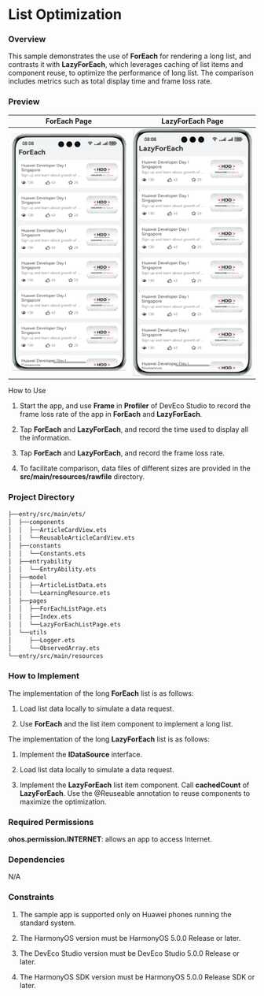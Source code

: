 # List Optimization

### Overview
This sample demonstrates the use of **ForEach** for rendering a long list, and contrasts it with **LazyForEach**, which leverages caching of list items and component reuse, to optimize the performance of long list. The comparison includes metrics such as total display time and frame loss rate.

### Preview
| ForEach Page                        | LazyForEach Page                        | 
|-------------------------------------|-----------------------------------------|
| ![](screenshots/device/ForEach.png) | ![](screenshots/device/LazyForEach.png) | 


How to Use

1. Start the app, and use **Frame** in **Profiler** of DevEco Studio to record the frame loss rate of the app in **ForEach** and **LazyForEach**.

2. Tap **ForEach** and **LazyForEach**, and record the time used to display all the information.

3. Tap **ForEach** and **LazyForEach**, and record the frame loss rate.

4. To facilitate comparison, data files of different sizes are provided in the **src/main/resources/rawfile** directory.


### Project Directory
```
├──entry/src/main/ets/
│  ├──components
│  │  ├──ArticleCardView.ets  
│  │  └──ReusableArticleCardView.ets  
│  ├──constants 
│  │  └──Constants.ets  
│  ├──entryability
│  │  └──EntryAbility.ets  
│  ├──model
│  │  ├──ArticleListData.ets  
│  │  └──LearningResource.ets         
│  ├──pages
│  │  ├──ForEachListPage.ets  
│  │  ├──Index.ets  
│  │  └──LazyForEachListPage.ets
│  └──utils
│     ├──Logger.ets
│     └──ObservedArray.ets      
└──entry/src/main/resources                              
```

### How to Implement
The implementation of the long **ForEach** list is as follows:

1. Load list data locally to simulate a data request.

2. Use **ForEach** and the list item component to implement a long list.

The implementation of the long **LazyForEach** list is as follows:

1. Implement the **IDataSource** interface.

2. Load list data locally to simulate a data request.

3. Implement the **LazyForEach** list item component. Call **cachedCount** of **LazyForEach**. Use the @Reuseable annotation to reuse components to maximize the optimization.


### Required Permissions
**ohos.permission.INTERNET**: allows an app to access Internet.

### Dependencies

N/A

### Constraints

1. The sample app is supported only on Huawei phones running the standard system.

2. The HarmonyOS version must be HarmonyOS 5.0.0 Release or later.

3. The DevEco Studio version must be DevEco Studio 5.0.0 Release or later.

4. The HarmonyOS SDK version must be HarmonyOS 5.0.0 Release SDK or later.
